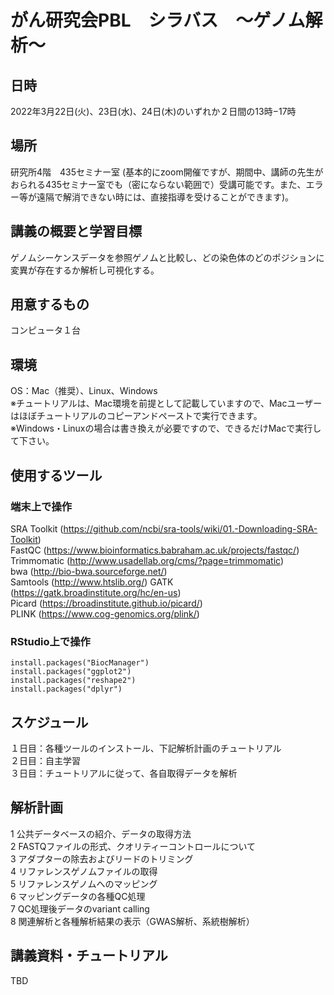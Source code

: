 # がん研究会PBL　シラバス　〜ゲノム解析〜

## 日時

2022年3月22日(火)、23日(水)、24日(木)のいずれか２日間の13時−17時


## 場所
研究所4階　435セミナー室 (基本的にzoom開催ですが、期間中、講師の先生がおられる435セミナー室でも（密にならない範囲で）受講可能です。また、エラー等が遠隔で解消できない時には、直接指導を受けることができます)。

## 講義の概要と学習目標
ゲノムシーケンスデータを参照ゲノムと比較し、どの染色体のどのポジションに変異が存在するか解析し可視化する。


## 用意するもの
コンピュータ１台


## 環境
OS：Mac（推奨）、Linux、Windows\
※チュートリアルは、Mac環境を前提として記載していますので、Macユーザーはほぼチュートリアルのコピーアンドペーストで実行できます。\
※Windows・Linuxの場合は書き換えが必要ですので、できるだけMacで実行して下さい。

## 使用するツール
### 端末上で操作
SRA Toolkit (https://github.com/ncbi/sra-tools/wiki/01.-Downloading-SRA-Toolkit) \
FastQC (https://www.bioinformatics.babraham.ac.uk/projects/fastqc/) \
Trimmomatic (http://www.usadellab.org/cms/?page=trimmomatic) \
bwa (http://bio-bwa.sourceforge.net/) \
Samtools (http://www.htslib.org/)
GATK (https://gatk.broadinstitute.org/hc/en-us) \
Picard (https://broadinstitute.github.io/picard/) \
PLINK (https://www.cog-genomics.org/plink/)
### RStudio上で操作
```
install.packages("BiocManager")
install.packages("ggplot2")
install.packages("reshape2")
install.packages("dplyr")
```

## スケジュール
１日目：各種ツールのインストール、下記解析計画のチュートリアル\
２日目：自主学習 \
３日目：チュートリアルに従って、各自取得データを解析

## 解析計画
1	公共データベースの紹介、データの取得方法\
2	FASTQファイルの形式、クオリティーコントロールについて\
3	アダプターの除去およびリードのトリミング\
4	リファレンスゲノムファイルの取得\
5	リファレンスゲノムへのマッピング\
6	マッピングデータの各種QC処理\
7 QC処理後データのvariant calling\
8 関連解析と各種解析結果の表示（GWAS解析、系統樹解析）
## 講義資料・チュートリアル
TBD
